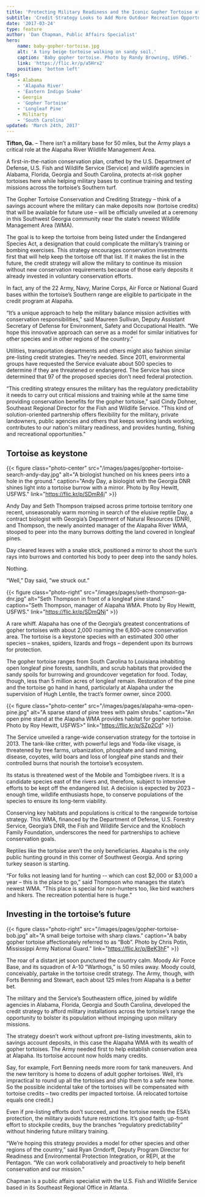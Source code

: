 ```yaml
---
title: 'Protecting Military Readiness and the Iconic Gopher Tortoise at the Same Time'
subtitle: 'Credit Strategy Looks to Add More Outdoor Recreation Opportunities'
date: '2017-03-24'
type: feature
author: 'Dan Chapman, Public Affairs Specialist'
hero:
    name: baby-gopher-tortoise.jpg
    alt: 'A tiny beige tortoise walking on sandy soil.'
    caption: 'Baby gopher tortoise. Photo by Randy Browning, USFWS.'
    link: 'https://flic.kr/p/a5Hrx2'
    position: 'bottom left'
tags:
    - Alabama
    - 'Alapaha River'
    - 'Eastern Indigo Snake'
    - Georgia
    - 'Gopher Tortoise'
    - 'Longleaf Pine'
    - Militarty
    - 'South Carolina'
updated: 'March 24th, 2017'
---
```


**Tifton, Ga.** – There isn’t a military base for 50 miles, but the Army plays a critical role at the Alapaha River Wildlife Management Area.

A first-in-the-nation conservation plan, crafted by the U.S. Department of Defense, U.S. Fish and Wildlife Service (Service) and wildlife agencies in Alabama, Florida, Georgia and South Carolina, protects at-risk gopher tortoises here while helping military bases to continue training and testing missions across the tortoise’s Southern turf.

The Gopher Tortoise Conservation and Crediting Strategy – think of a savings account where the military can make deposits now (tortoise credits) that will be available for future use – will be officially unveiled at a ceremony in this Southwest Georgia community near the state’s newest Wildlife Management Area (WMA).

The goal is to keep the tortoise from being listed under the Endangered Species Act, a designation that could complicate the military’s training or bombing exercises.  This strategy encourages conservation investments first that will help keep the tortoise off that list.  If it makes the list in the future, the credit strategy will allow the military to continue its mission without new conservation requirements because of those early deposits it already invested in voluntary conservation efforts.  

In fact, any of the 22 Army, Navy, Marine Corps, Air Force or National Guard bases within the tortoise’s Southern range are eligible to participate in the credit program at Alapaha.

“It’s a unique approach to help the military balance mission activities with conservation responsibilities,” said Maureen Sullivan, Deputy Assistant Secretary of Defense for Environment, Safety and Occupational Health. “We hope this innovative approach can serve as a model for similar initiatives for other species and in other regions of the country.”

Utilities, transportation departments and others might also fashion similar pre-listing credit strategies. They’re needed. Since 2011, environmental groups have requested the Service evaluate about 500 species to determine if they are threatened or endangered. The Service has since determined that 97 of the proposed species don’t need federal protection.

“This crediting strategy ensures the military has the regulatory predictability it needs to carry out critical missions and training while at the same time providing conservation benefits for the gopher tortoise," said Cindy Dohner, Southeast Regional Director for the Fish and Wildlife Service.  "This kind of solution-oriented partnership offers flexibility for the military, private landowners, public agencies and others that keeps working lands working, contributes to our nation's military readiness, and provides hunting, fishing and recreational opportunities."

## Tortoise as keystone

{{< figure class="photo-center" src="/images/pages/gopher-tortoise-search-andy-day.jpg" alt="A biologist hunched on his knees peers into a hole in the ground." caption="Andy Day, a biologist with the Georgia DNR shines light into a tortoise burrow with a mirror. Photo by Roy Hewitt, USFWS." link="https://flic.kr/p/SDmR4j" >}}

Andy Day and Seth Thompson traipsed across prime tortoise territory one recent, unseasonably warm morning in search of the elusive reptile Day, a contract biologist with Georgia’s Department of Natural Resources (DNR), and Thompson, the newly anointed manager of the Alapaha River WMA, stooped to peer into the many burrows dotting the land covered in longleaf pines.

Day cleared leaves with a snake stick, positioned a mirror to shoot the sun’s rays into burrows and contorted his body to peer deep into the sandy holes.

Nothing.

“Well,” Day said, “we struck out.”

{{< figure class="photo-right" src="/images/pages/seth-thompson-ga-dnr.jpg" alt="Seth Thompson in front of a longleaf pine stand." caption="Seth Thompson, manager of Alapaha WMA. Photo by Roy Hewitt, USFWS." link="https://flic.kr/p/SDmQNj" >}}

A rare whiff. Alapaha has one of the Georgia’s greatest concentrations of gopher tortoises with about 2,000 roaming the 6,800-acre conservation area. The tortoise is a keystone species with an estimated 300 other species – snakes, spiders, lizards and frogs – dependent upon its burrows for protection.

The gopher tortoise ranges from South Carolina to Louisiana inhabiting open longleaf pine forests, sandhills, and scrub habitats that provided the sandy spoils for burrowing and groundcover vegetation for food.  Today, though, less than 5 million acres of longleaf remain. Restoration of the pine and the tortoise go hand in hand, particularly at Alapaha under the supervision of Hugh Lentile, the tract’s former owner, since 2000.

{{< figure class="photo-center" src="/images/pages/alapaha-wma-open-pine.jpg" alt="A sparse stand of pine trees with palm shrubs." caption="An open pine stand at the Alapaha WMA provides habitat for gopher tortoise. Photo by Roy Hewitt, USFWS>" link="https://flic.kr/p/SZp2Cd" >}}

The Service unveiled a range-wide conservation strategy for the tortoise in 2013. The tank-like critter, with powerful legs and Yoda-like visage, is threatened by tree farms, urbanization, phosphate and sand mining, disease, coyotes, wild boars and loss of longleaf pine stands and their controlled burns that nourish the tortoise’s ecosystem.

Its status is threatened west of the Mobile and Tombigbee rivers. It is a candidate species east of the rivers and, therefore, subject to intensive efforts to be kept off the endangered list. A decision is expected by 2023 – enough time, wildlife enthusiasts hope, to conserve populations of the species to ensure its long-term viability.

Conserving key habitats and populations is critical to the rangewide tortoise strategy. This WMA, financed by the Department of Defense, U.S. Forestry Service, Georgia’s DNR, the Fish and Wildlife Service and the Knobloch Family Foundation, underscores the need for partnerships to achieve conservation goals.

Reptiles like the tortoise aren’t the only beneficiaries. Alapaha is the only public hunting ground in this corner of Southwest Georgia. And spring turkey season is starting.

“For folks not leasing land for hunting -- which can cost $2,000 or $3,000 a year – this is the place to go,” said Thompson who manages the state’s newest WMA. “This place is special for non-hunters too, like bird watchers and hikers. The recreation potential here is huge.”

## Investing in the tortoise’s future

{{< figure class="photo-right" src="/images/pages/gopher-tortoise-bob.jpg" alt="A small beige tortoise with sharp claws." caption="A baby gopher tortoise affectionately referred to as “Bob”. Photo by Chris Potin, Mississippi Army National Guard." link="https://flic.kr/p/BeK3hF" >}}

The roar of a distant jet soon punctured the country calm. Moody Air Force Base, and its squadron of A-10 “Warthogs,” is 50 miles away. Moody could, conceivably, partake in the tortoise credit strategy. The Army, though, with Forts Benning and Stewart, each about 125 miles from Alapaha is a better bet.

The military and the Service’s Southeastern office, joined by wildlife agencies in Alabama, Florida, Georgia and South Carolina, developed the credit strategy to afford military installations across the tortoise’s range the opportunity to bolster its population without impinging upon military missions.

The strategy doesn’t work without upfront pre-listing investments, akin to savings account deposits, in this case the Alapaha WMA with its wealth of gopher tortoises. The Army needed first to help establish conservation area at Alapaha. Its tortoise account now holds many credits.

Say, for example, Fort Benning needs more room for tank maneuvers. And the new territory is home to dozens of adult gopher tortoises. Well, it’s impractical to round up all the tortoises and ship them to a safe new home. So the possible incidental take of the tortoises will be compensated with tortoise credits – two credits per impacted tortoise. (A relocated tortoise equals one credit.)

Even if pre-listing efforts don’t succeed, and the tortoise needs the ESA’s protection, the military avoids future restrictions. It’s good faith; up-front effort to stockpile credits, buy the branches “regulatory predictability” without hindering future military training.

“We’re hoping this strategy provides a model for other species and other regions of the country,” said Ryan Orndorff, Deputy Program Director for Readiness and Environmental Protection Integration, or REPI, at the Pentagon. “We can work collaboratively and proactively to help benefit conservation and our mission.”  

Chapman is a public affairs specialist with the U.S. Fish and Wildlife Service based in its Southeast Regional Office in Atlanta.
